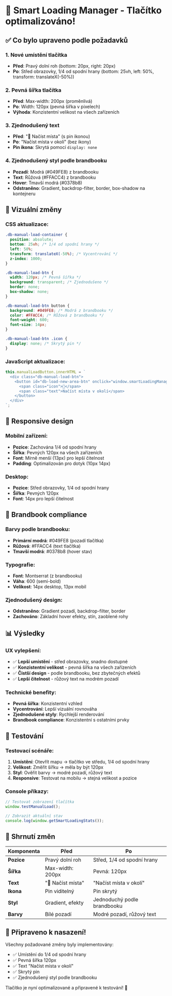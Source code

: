 # 🚀 Smart Loading Manager - Tlačítko optimalizováno!

## ✅ Co bylo upraveno podle požadavků

### **1. Nové umístění tlačítka**
- **Před**: Pravý dolní roh (bottom: 20px, right: 20px)
- **Po**: Střed obrazovky, 1/4 od spodní hrany (bottom: 25vh, left: 50%, transform: translateX(-50%))

### **2. Pevná šířka tlačítka**
- **Před**: Max-width: 200px (proměnlivá)
- **Po**: Width: 120px (pevná šířka v pixelech)
- **Výhoda**: Konzistentní velikost na všech zařízeních

### **3. Zjednodušený text**
- **Před**: "📍 Načíst místa" (s pin ikonou)
- **Po**: "Načíst místa v okolí" (bez ikony)
- **Pin ikona**: Skrytá pomocí `display: none`

### **4. Zjednodušený styl podle brandbooku**
- **Pozadí**: Modrá (#049FE8) z brandbooku
- **Text**: Růžová (#FFACC4) z brandbooku
- **Hover**: Tmavší modrá (#0378b8)
- **Odstraněno**: Gradient, backdrop-filter, border, box-shadow na kontejneru

## 🎨 Vizuální změny

### **CSS aktualizace:**
```css
.db-manual-load-container {
  position: absolute;
  bottom: 25vh; /* 1/4 od spodní hrany */
  left: 50%;
  transform: translateX(-50%); /* Vycentrování */
  z-index: 1000;
}

.db-manual-load-btn {
  width: 120px; /* Pevná šířka */
  background: transparent; /* Zjednodušeno */
  border: none;
  box-shadow: none;
}

.db-manual-load-btn button {
  background: #049FE8; /* Modrá z brandbooku */
  color: #FFACC4; /* Růžová z brandbooku */
  font-weight: 600;
  font-size: 14px;
}

.db-manual-load-btn .icon {
  display: none; /* Skrytý pin */
}
```

### **JavaScript aktualizace:**
```javascript
this.manualLoadButton.innerHTML = `
  <div class="db-manual-load-btn">
    <button id="db-load-new-area-btn" onclick="window.smartLoadingManager.loadNewAreaData()">
      <span class="icon">📍</span>
      <span class="text">Načíst místa v okolí</span>
    </button>
  </div>
`;
```

## 📱 Responsive design

### **Mobilní zařízení:**
- **Pozice**: Zachována 1/4 od spodní hrany
- **Šířka**: Pevných 120px na všech zařízeních
- **Font**: Mírně menší (13px) pro lepší čitelnost
- **Padding**: Optimalizován pro dotyk (10px 14px)

### **Desktop:**
- **Pozice**: Střed obrazovky, 1/4 od spodní hrany
- **Šířka**: Pevných 120px
- **Font**: 14px pro lepší čitelnost

## 🎯 Brandbook compliance

### **Barvy podle brandbooku:**
- **Primární modrá**: #049FE8 (pozadí tlačítka)
- **Růžová**: #FFACC4 (text tlačítka)
- **Tmavší modrá**: #0378b8 (hover stav)

### **Typografie:**
- **Font**: Montserrat (z brandbooku)
- **Váha**: 600 (semi-bold)
- **Velikost**: 14px desktop, 13px mobil

### **Zjednodušený design:**
- **Odstraněno**: Gradient pozadí, backdrop-filter, border
- **Zachováno**: Základní hover efekty, stín, zaoblené rohy

## 📊 Výsledky

### **UX vylepšení:**
- ✅ **Lepší umístění** - střed obrazovky, snadno dostupné
- ✅ **Konzistentní velikost** - pevná šířka na všech zařízeních
- ✅ **Čistší design** - podle brandbooku, bez zbytečných efektů
- ✅ **Lepší čitelnost** - růžový text na modrém pozadí

### **Technické benefity:**
- **Pevná šířka**: Konzistentní vzhled
- **Vycentrování**: Lepší vizuální rovnováha
- **Zjednodušené styly**: Rychlejší renderování
- **Brandbook compliance**: Konzistentní s ostatními prvky

## 🧪 Testování

### **Testovací scénáře:**
1. **Umístění**: Otevřít mapu → tlačítko ve středu, 1/4 od spodní hrany
2. **Velikost**: Změřit šířku → měla by být 120px
3. **Styl**: Ověřit barvy → modré pozadí, růžový text
4. **Responsive**: Testovat na mobilu → stejná velikost a pozice

### **Console příkazy:**
```javascript
// Testovat zobrazení tlačítka
window.testManualLoad();

// Zobrazit aktuální stav
console.log(window.getSmartLoadingStats());
```

## 🎯 Shrnutí změn

| Komponenta | Před | Po |
|------------|------|----| 
| **Pozice** | Pravý dolní roh | Střed, 1/4 od spodní hrany |
| **Šířka** | Max-width: 200px | Pevná: 120px |
| **Text** | "📍 Načíst místa" | "Načíst místa v okolí" |
| **Ikona** | Pin viditelný | Pin skrytý |
| **Styl** | Gradient, efekty | Jednoduchý podle brandbooku |
| **Barvy** | Bílé pozadí | Modré pozadí, růžový text |

## 🚀 Připraveno k nasazení!

Všechny požadované změny byly implementovány:
- ✅ Umístění do 1/4 od spodní hrany
- ✅ Pevná šířka 120px
- ✅ Text "Načíst místa v okolí"
- ✅ Skrytý pin
- ✅ Zjednodušený styl podle brandbooku

Tlačítko je nyní optimalizované a připravené k testování! 🎉
